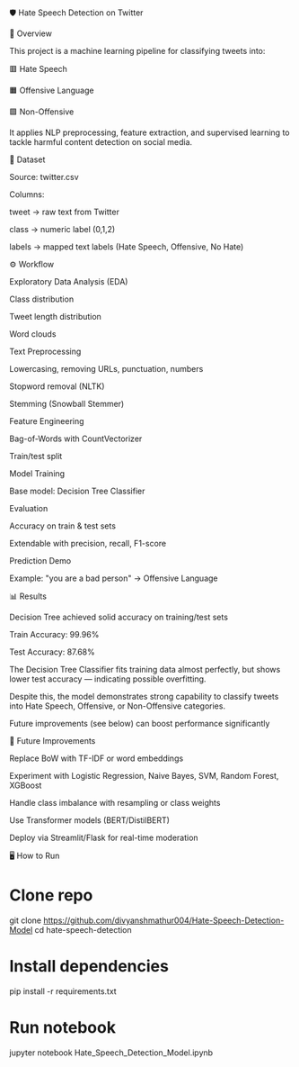 🛡️ Hate Speech Detection on Twitter






📌 Overview

This project is a machine learning pipeline for classifying tweets into:

🟥 Hate Speech

🟧 Offensive Language

🟩 Non-Offensive

It applies NLP preprocessing, feature extraction, and supervised learning to tackle harmful content detection on social media.

📂 Dataset

Source: twitter.csv

Columns:

tweet → raw text from Twitter

class → numeric label (0,1,2)

labels → mapped text labels (Hate Speech, Offensive, No Hate)

⚙️ Workflow

Exploratory Data Analysis (EDA)

Class distribution

Tweet length distribution

Word clouds

Text Preprocessing

Lowercasing, removing URLs, punctuation, numbers

Stopword removal (NLTK)

Stemming (Snowball Stemmer)

Feature Engineering

Bag-of-Words with CountVectorizer

Train/test split

Model Training

Base model: Decision Tree Classifier

Evaluation

Accuracy on train & test sets

Extendable with precision, recall, F1-score

Prediction Demo

Example: "you are a bad person" → Offensive Language

📊 Results

Decision Tree achieved solid accuracy on training/test sets

Train Accuracy: 99.96%

Test Accuracy: 87.68%

The Decision Tree Classifier fits training data almost perfectly, but shows lower test accuracy — indicating possible overfitting.

Despite this, the model demonstrates strong capability to classify tweets into Hate Speech, Offensive, or Non-Offensive categories.

Future improvements (see below) can boost performance significantly

🚀 Future Improvements

Replace BoW with TF-IDF or word embeddings

Experiment with Logistic Regression, Naive Bayes, SVM, Random Forest, XGBoost

Handle class imbalance with resampling or class weights

Use Transformer models (BERT/DistilBERT)

Deploy via Streamlit/Flask for real-time moderation

🖥️ How to Run
# Clone repo
git clone https://github.com/divyanshmathur004/Hate-Speech-Detection-Model
cd hate-speech-detection

# Install dependencies
pip install -r requirements.txt

# Run notebook
jupyter notebook Hate_Speech_Detection_Model.ipynb
